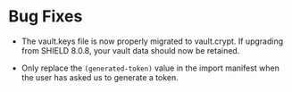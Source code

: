 # Bug Fixes

- The vault.keys file is now properly migrated to vault.crypt.
  If upgrading from SHIELD 8.0.8, your vault data should now be
  retained.

- Only replace the `(generated-token)` value in the import
  manifest when the user has asked us to generate a token.
